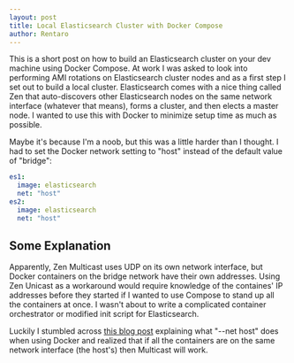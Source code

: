 ```yaml
---
layout: post
title: Local Elasticsearch Cluster with Docker Compose 
author: Rentaro
---
```


This is a short post on how to build an Elasticsearch cluster on your dev machine using Docker Compose. At work I was asked to look into performing AMI rotations on Elasticsearch cluster nodes and as a first step I set out to build a local cluster. Elasticsearch comes with a nice thing called Zen that auto-discovers other Elasticsearch nodes on the same network interface (whatever that means), forms a cluster, and then elects a master node. I wanted to use this with Docker to minimize setup time as much as possible. 

Maybe it's because I'm a noob, but this was a little harder than I thought. I had to set the Docker network setting to "host" instead of the default value of "bridge":

```yaml
es1:
  image: elasticsearch
  net: "host"
es2:
  image: elasticsearch
  net: "host"
```

## Some Explanation

Apparently, Zen Multicast uses UDP on its own network interface, but Docker containers on the bridge network have their own addresses. Using Zen Unicast as a workaround would require knowledge of the containes' IP addresses before they started if I wanted to use Compose to stand up all the containers at once. I wasn't about to write a complicated container orchestrator or modified init script for Elasticsearch.

Luckily I stumbled across [this blog post](http://www.dasblinkenlichten.com/docker-networking-101-host-mode/) explaining what "--net host" does when using Docker and realized that if all the containers are on the same network interface (the host's) then Multicast will work.
